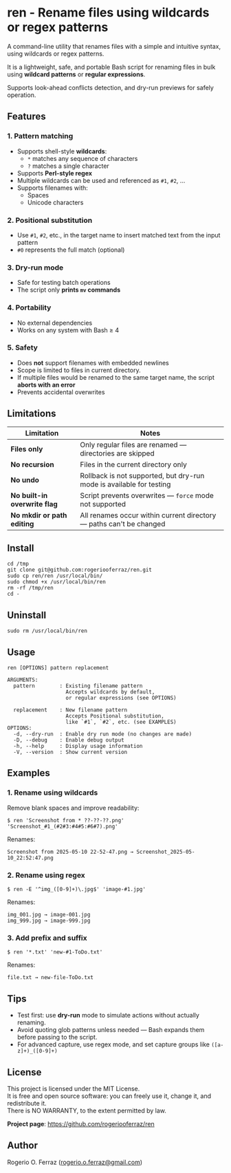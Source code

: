 # ren - Rename files using wildcards or regex patterns

A command-line utility that renames files with a simple and intuitive
syntax, using wildcards or regex patterns.

It is a lightweight, safe, and portable Bash script for renaming files
in bulk using **wildcard patterns** or **regular expressions**.

Supports look-ahead conflicts detection, and dry-run previews for
safely operation.

## Features

### 1. Pattern matching

- Supports shell-style **wildcards**:
  - `*` matches any sequence of characters
  - `?` matches a single character
- Supports **Perl-style regex**
- Multiple wildcards can be used and referenced as `#1`, `#2`, ...
- Supports filenames with:
  - Spaces
  - Unicode characters

### 2. Positional substitution

- Use `#1`, `#2`, etc., in the target name to insert matched text from the input pattern
- `#0` represents the full match (optional)

### 3. Dry-run mode

- Safe for testing batch operations
- The script only **prints `mv` commands**

### 4. Portability

- No external dependencies
- Works on any system with Bash ≥ 4

### 5. Safety
- Does **not** support filenames with embedded newlines
- Scope is limited to files in current directory.
- If multiple files would be renamed to the same target name, the script **aborts with an error**
- Prevents accidental overwrites

## Limitations

| Limitation                    | Notes
|-------------------------------|--------------------------------------------------------
| **Files only**                | Only regular files are renamed — directories are skipped
| **No recursion**              | Files in the current directory only
| **No undo**                   | Rollback is not supported, but dry-run mode is available for testing
| **No built-in overwrite flag**| Script prevents overwrites — `force` mode not supported
| **No mkdir or path editing**  | All renames occur within current directory — paths can't be changed

## Install

```
cd /tmp
git clone git@github.com:rogeriooferraz/ren.git
sudo cp ren/ren /usr/local/bin/
sudo chmod +x /usr/local/bin/ren
rm -rf /tmp/ren
cd -
```

## Uninstall

```
sudo rm /usr/local/bin/ren
```

## Usage
```
ren [OPTIONS] pattern replacement

ARGUMENTS:
  pattern        : Existing filename pattern
                   Accepts wildcards by default,
                   or regular expressions (see OPTIONS)

  replacement    : New filename pattern
                   Accepts Positional substitution,
                   like `#1`, `#2`, etc. (see EXAMPLES)
OPTIONS:
  -d, --dry-run  : Enable dry run mode (no changes are made)
  -D, --debug    : Enable debug output
  -h, --help     : Display usage information
  -V, --version  : Show current version
```

## Examples

### 1. Rename using wildcards

Remove blank spaces and improve readability:

```
$ ren 'Screenshot from * ??-??-??.png' 'Screenshot_#1_(#2#3:#4#5:#6#7).png'
```

Renames:
```
Screenshot from 2025-05-10 22-52-47.png → Screenshot_2025-05-10_22:52:47.png
```

### 2. Rename using regex

```
$ ren -E '^img_([0-9]+)\.jpg$' 'image-#1.jpg'
```

Renames:
```
img_001.jpg → image-001.jpg
img_999.jpg → image-999.jpg
```

### 3. Add prefix and suffix

```
$ ren '*.txt' 'new-#1-ToDo.txt'
```

Renames:
```
file.txt → new-file-ToDo.txt
```

## Tips

- Test first: use **dry-run** mode to simulate actions without actually renaming.
- Avoid quoting glob patterns unless needed — Bash expands them before passing to the script.
- For advanced capture, use regex mode, and set capture groups like `([a-z]+)_([0-9]+)`

## License

This project is licensed under the MIT License.<br>
It is free and open source software: you can freely use it, change it, and redistribute it.<br>
There is NO WARRANTY, to the extent permitted by law.

**Project page**: https://github.com/rogeriooferraz/ren

## Author

Rogerio O. Ferraz (<rogerio.o.ferraz@gmail.com>)
